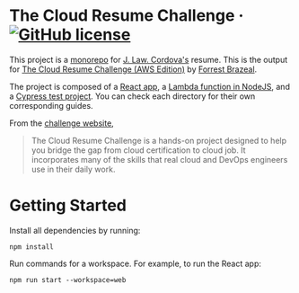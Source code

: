 # The Cloud Resume Challenge &middot; [![GitHub license](https://img.shields.io/badge/license-MIT-blue.svg)](LICENSE)

This project is a [monorepo](https://docs.npmjs.com/cli/v7/using-npm/workspaces) for [J. Law. Cordova's](https://github.com/jlawcordova) resume. This is the output for [The Cloud Resume Challenge (AWS Edition)](https://cloudresumechallenge.dev/docs/the-challenge/aws/) by [Forrest Brazeal](https://forrestbrazeal.com/).

The project is composed of a [React app](web), a [Lambda function in NodeJS](app), and a [Cypress test project](test). You can check each directory for their own corresponding guides.

From the [challenge website](https://cloudresumechallenge.dev/docs/faq/#what-is-the-cloud-resume-challenge),

> The Cloud Resume Challenge is a hands-on project designed to help you bridge the gap from cloud certification to cloud job. It incorporates many of the skills that real cloud and DevOps engineers use in their daily work.

# Getting Started

Install all dependencies by running:

`npm install`

Run commands for a workspace. For example, to run the React app:

`npm run start --workspace=web`
